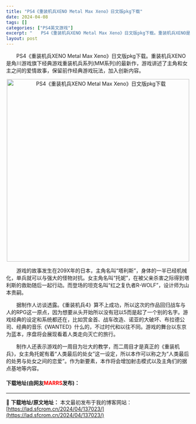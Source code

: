 ```yaml
---
title: "PS4《重装机兵XENO Metal Max Xeno》日文版pkg下载"
date: 2024-04-08
tags: []
categories: ["PS4英文游戏"]
excerpt: "　　PS4《重装机兵XENO Metal Max Xeno》日文版pkg下载。重装机兵XENO是角川游戏旗下经典游戏重装机兵系列(MM系列)的最新作，游戏讲述了主角和女主之间的爱情故事，保留前作经典游戏玩法，加入创新内容。 　　游戏的故事发生在209X年的日本，主角名叫&ldquo;塔利斯&amp;rdqu&hellip;"
layout: post
---
```


 <p>　　PS4《重装机兵XENO Metal Max Xeno》日文版pkg下载。重装机兵XENO是角川游戏旗下经典游戏重装机兵系列(MM系列)的最新作，游戏讲述了主角和女主之间的爱情故事，保留前作经典游戏玩法，加入创新内容。</p> <p align="center"><img align="" border="0" src="https://lad.sfcrom.cn/wp-content/uploads/2024/04/20240408_6613a5a33c97b.webp" width="500" alt="PS4《重装机兵XENO Metal Max Xeno》日文版pkg下载" /></p> <p>　　游戏的故事发生在209X年的日本，主角名叫&ldquo;塔利斯&rdquo;，身体的一半已经机械化，单兵就可以与强大的怪物对抗。女主角名叫&ldquo;托妮&rdquo;，在被父亲杀害之际得到塔利斯的救助随后一起行动。而登场的坦克名叫&ldquo;红之复仇者R-WOLF&rdquo;，设计师为山本贵嗣。</p> <p>　　据制作人访谈透露。《重装机兵4》算不上成功，所以这次的作品回归战车与人的RPG这一原点，因为想要从头开始所以没有冠以5而是起了一个别的名字。游戏经典的设定和系统都还在，比如赏金首、战车改造、诺亚的大破坏、布拉德公司、经典的音乐《WANTED》什么的，不过时代和以往不同。游戏的舞台以东京为蓝本，序盘将会展现看着人类走向灭亡的旅行。</p> <p>　　制作人还表示游戏的一周目为壮大的教学，而二周目才是真正的《重装机兵》，女主角托妮有着&ldquo;人类最后的处女&rdquo;这一设定，所以本作可以称之为&ldquo;人类最后的处男与处女之间的恋爱&rdquo;。作为新要素，本作将会增加射击模式以及主角们的据点基地等内容。</p> <p><h4>下载地址(由网友<font color="red">MARRS</font>发布)：</h4></p> 

---
📖 **下载地址/原文地址：** 本文最初发布于我的博客网站：[https://lad.sfcrom.cn/2024/04/137023/](https://lad.sfcrom.cn/2024/04/137023/)

